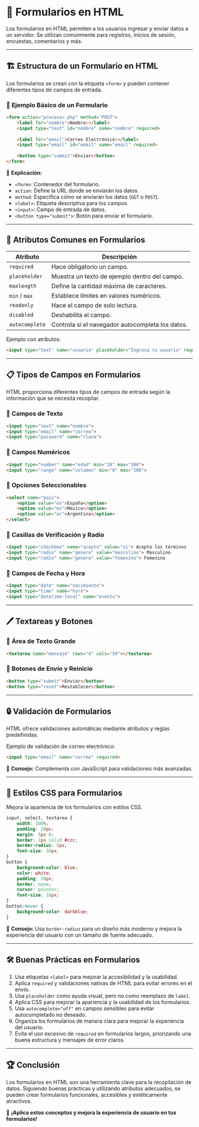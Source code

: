 # 📌 Formularios en HTML

Los formularios en HTML permiten a los usuarios ingresar y enviar datos a un servidor. Se utilizan comúnmente para registros, inicios de sesión, encuestas, comentarios y más.

---

## 🏗️ **Estructura de un Formulario en HTML**

Los formularios se crean con la etiqueta `<form>` y pueden contener diferentes tipos de campos de entrada.

### 🔹 **Ejemplo Básico de un Formulario**
```html
<form action="procesar.php" method="POST">
    <label for="nombre">Nombre:</label>
    <input type="text" id="nombre" name="nombre" required>
    
    <label for="email">Correo Electrónico:</label>
    <input type="email" id="email" name="email" required>
    
    <button type="submit">Enviar</button>
</form>
```
📌 **Explicación:**
- `<form>`: Contenedor del formulario.
- `action`: Define la URL donde se enviarán los datos.
- `method`: Especifica cómo se enviarán los datos (`GET` o `POST`).
- `<label>`: Etiqueta descriptiva para los campos.
- `<input>`: Campo de entrada de datos.
- `<button type="submit">`: Botón para enviar el formulario.

---

## 🔹 **Atributos Comunes en Formularios**
| Atributo | Descripción |
|----------|-------------|
| `required` | Hace obligatorio un campo. |
| `placeholder` | Muestra un texto de ejemplo dentro del campo. |
| `maxlength` | Define la cantidad máxima de caracteres. |
| `min` / `max` | Establece límites en valores numéricos. |
| `readonly` | Hace el campo de solo lectura. |
| `disabled` | Deshabilita el campo. |
| `autocomplete` | Controla si el navegador autocompleta los datos. |

Ejemplo con atributos:
```html
<input type="text" name="usuario" placeholder="Ingresa tu usuario" required maxlength="20" autocomplete="off">
```

---

## 📋 **Tipos de Campos en Formularios**
HTML proporciona diferentes tipos de campos de entrada según la información que se necesita recopilar.

### 🔹 **Campos de Texto**
```html
<input type="text" name="nombre">
<input type="email" name="correo">
<input type="password" name="clave">
```

### 🔹 **Campos Numéricos**
```html
<input type="number" name="edad" min="18" max="100">
<input type="range" name="volumen" min="0" max="100">
```

### 🔹 **Opciones Seleccionables**
```html
<select name="pais">
    <option value="es">España</option>
    <option value="mx">México</option>
    <option value="ar">Argentina</option>
</select>
```

### 🔹 **Casillas de Verificación y Radio**
```html
<input type="checkbox" name="acepto" value="si"> Acepto los términos
<input type="radio" name="genero" value="masculino"> Masculino
<input type="radio" name="genero" value="femenino"> Femenino
```

### 🔹 **Campos de Fecha y Hora**
```html
<input type="date" name="nacimiento">
<input type="time" name="hora">
<input type="datetime-local" name="evento">
```

---

## 🖊️ **Textareas y Botones**
### 🔹 **Área de Texto Grande**
```html
<textarea name="mensaje" rows="4" cols="50"></textarea>
```

### 🔹 **Botones de Envío y Reinicio**
```html
<button type="submit">Enviar</button>
<button type="reset">Restablecer</button>
```

---

## 🔒 **Validación de Formularios**
HTML ofrece validaciones automáticas mediante atributos y reglas predefinidas.

Ejemplo de validación de correo electrónico:
```html
<input type="email" name="correo" required>
```
📌 **Consejo:** Complementa con JavaScript para validaciones más avanzadas.

---

## 🎨 **Estilos CSS para Formularios**
Mejora la apariencia de los formularios con estilos CSS.
```css
input, select, textarea {
    width: 100%;
    padding: 10px;
    margin: 5px 0;
    border: 1px solid #ccc;
    border-radius: 5px;
    font-size: 16px;
}
button {
    background-color: blue;
    color: white;
    padding: 10px;
    border: none;
    cursor: pointer;
    font-size: 16px;
}
button:hover {
    background-color: darkblue;
}
```
📌 **Consejo:** Usa `border-radius` para un diseño más moderno y mejora la experiencia del usuario con un tamaño de fuente adecuado.

---

## 🛠️ **Buenas Prácticas en Formularios**
1. Usa etiquetas `<label>` para mejorar la accesibilidad y la usabilidad.
2. Aplica `required` y validaciones nativas de HTML para evitar errores en el envío.
3. Usa `placeholder` como ayuda visual, pero no como reemplazo de `label`.
4. Aplica CSS para mejorar la apariencia y la usabilidad de los formularios.
5. Usa `autocomplete="off"` en campos sensibles para evitar autocompletado no deseado.
6. Organiza los formularios de manera clara para mejorar la experiencia del usuario.
7. Evita el uso excesivo de `required` en formularios largos, priorizando una buena estructura y mensajes de error claros.

---

## 🏆 **Conclusión**
Los formularios en HTML son una herramienta clave para la recopilación de datos. Siguiendo buenas prácticas y utilizando atributos adecuados, se pueden crear formularios funcionales, accesibles y estéticamente atractivos.

🚀 **¡Aplica estos conceptos y mejora la experiencia de usuario en tus formularios!**
